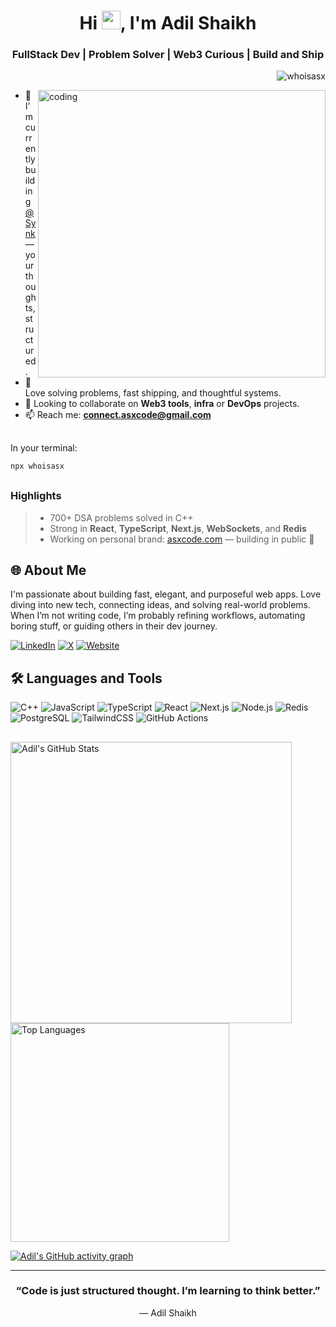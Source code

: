 <h1 align="center">Hi <img src="https://raw.githubusercontent.com/MartinHeinz/MartinHeinz/master/wave.gif" width="30px">, I'm Adil Shaikh</h1>
<h3 align="center">FullStack Dev | Problem Solver | Web3 Curious | Build and Ship</h3>

<p align="right"> 
  <img src="https://komarev.com/ghpvc/?username=whoisasx&label=Profile%20views&color=d4b3df&style=flat-square" alt="whoisasx" /> 
</p>
<img align="right" alt="coding" height="460px" src="https://raw.githubusercontent.com/whoisasx/whoisasx/main/coding.gif" />

- 🚀 I’m currently building [@Synk](https://asxcode.com/) — your thoughts, structured.
- 🧠 Love solving problems, fast shipping, and thoughtful systems.
- 🤝 Looking to collaborate on **Web3 tools**, **infra** or **DevOps** projects.
- 📫 Reach me: **connect.asxcode@gmail.com**

##
In your terminal:
```bash
npx whoisasx
```

##
### Highlights

> - 700+ DSA problems solved in C++
> - Strong in **React**, **TypeScript**, **Next.js**, **WebSockets**, and **Redis**
> - Working on personal brand: [asxcode.com](https://asxcode.com) — building in public 🚢

<h2 align="left">🌐 About Me </h2>

I'm passionate about building fast, elegant, and purposeful web apps. Love diving into new tech, connecting ideas, and solving real-world problems. When I’m not writing code, I’m probably refining workflows, automating boring stuff, or guiding others in their dev journey.

[![LinkedIn](https://img.shields.io/badge/LinkedIn-%230077B5.svg?logo=linkedin&logoColor=white)](https://www.linkedin.com/in/adilshaikh4064) 
[![X](https://img.shields.io/badge/X-%231DA1F2.svg?logo=x&logoColor=white)](https://x.com/whoisasx) 
[![Website](https://img.shields.io/badge/Portfolio-asxcode.com-000?style=for-the-badge&logo=vercel&logoColor=white)](https://asxcode.com)

<h2 align="left">🛠️ Languages and Tools </h2>

![C++](https://img.shields.io/badge/C++-00599C?style=for-the-badge&logo=cplusplus&logoColor=white)
![JavaScript](https://img.shields.io/badge/JavaScript-F7DF1E?style=for-the-badge&logo=javascript&logoColor=black)
![TypeScript](https://img.shields.io/badge/TypeScript-3178C6?style=for-the-badge&logo=typescript&logoColor=white)
![React](https://img.shields.io/badge/React-20232A?style=for-the-badge&logo=react&logoColor=61DAFB)
![Next.js](https://img.shields.io/badge/Next.js-000000?style=for-the-badge&logo=nextdotjs&logoColor=white)
![Node.js](https://img.shields.io/badge/Node.js-339933?style=for-the-badge&logo=nodedotjs&logoColor=white)
![Redis](https://img.shields.io/badge/Redis-DC382D?style=for-the-badge&logo=redis&logoColor=white)
![PostgreSQL](https://img.shields.io/badge/PostgreSQL-336791?style=for-the-badge&logo=postgresql&logoColor=white)
![TailwindCSS](https://img.shields.io/badge/TailwindCSS-38B2AC?style=for-the-badge&logo=tailwind-css&logoColor=white)
![GitHub Actions](https://img.shields.io/badge/GitHub_Actions-2088FF?style=for-the-badge&logo=github-actions&logoColor=white)

##
<a href="https://github.com/whoisasx/github-readme-stats">
  <img alt="Adil's GitHub Stats" src="https://github-readme-stats-sigma-five.vercel.app/api?username=whoisasx&show_icons=true&count_private=true&theme=tokyonight&hide_border=true" width="450" />
</a>
<a href="https://github.com/whoisasx/github-readme-stats">
  <img alt="Top Languages" src="https://github-readme-stats-sigma-five.vercel.app/api/top-langs/?username=whoisasx&layout=compact&theme=tokyonight&hide_border=true" width="350" />
</a>

[![Adil's GitHub activity graph](https://github-readme-activity-graph.vercel.app/graph?username=whoisasx&theme=tokyonight)](https://github.com/ashutosh00710/github-readme-activity-graph)

---

<h3 align="center">“Code is just structured thought. I’m learning to think better.”</h3>
<p align="center">— Adil Shaikh</p>
